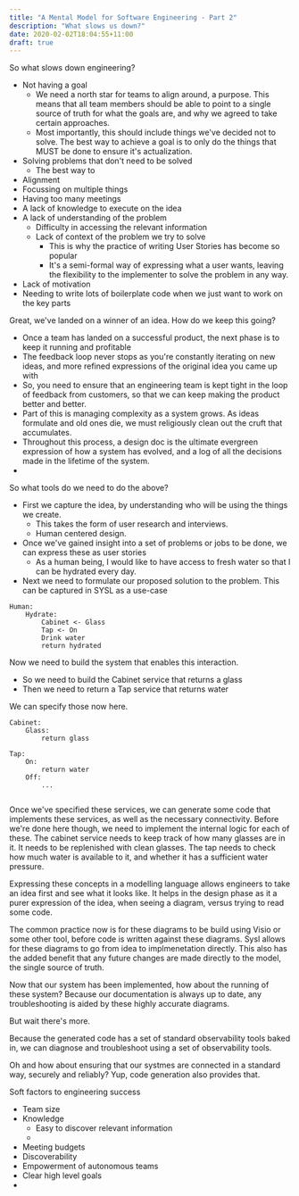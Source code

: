 ```yaml
---
title: "A Mental Model for Software Engineering - Part 2"
description: "What slows us down?"
date: 2020-02-02T18:04:55+11:00
draft: true
---
```


So what slows down engineering?
- Not having a goal
  - We need a north star for teams to align around, a purpose. This means that all team members should be able to point to a single source of truth for what the goals are, and why we agreed to take certain approaches. 
  - Most importantly, this should include things we've decided not to solve. The best way to achieve a goal is to only do the things that MUST be done to ensure it's actualization.
- Solving problems that don't need to be solved
  - The best way to 
- Alignment
- Focussing on multiple things
- Having too many meetings
- A lack of knowledge to execute on the idea
- A lack of understanding of the problem
  - Difficulty in accessing the relevant information
  - Lack of context of the problem we try to solve
    - This is why the practice of writing User Stories has become so popular
    - It's a semi-formal way of expressing what a user wants, leaving the flexibility to the implementer to solve the problem in any way.
- Lack of motivation
- Needing to write lots of boilerplate code when we just want to work on the key parts

Great, we've landed on a winner of an idea. How do we keep this going?
- Once a team has landed on a successful product, the next phase is to keep it running and profitable
- The feedback loop never stops as you're constantly iterating on new ideas, and more refined expressions of the original idea you came up with
- So, you need to ensure that an engineering team is kept tight in the loop of feedback from customers, so that we can keep making the product better and better.
- Part of this is managing complexity as a system grows. As ideas formulate and old ones die, we must religiously clean out the cruft that accumulates.
- Throughout this process, a design doc is the ultimate evergreen expression of how a system has evolved, and a log of all the decisions made in the lifetime of the system.
- 



So what tools do we need to do the above?

- First we capture the idea, by understanding who will be using the things we create.
  - This takes the form of user research and interviews. 
  - Human centered design.
- Once we've gained insight into a set of problems or jobs to be done, we can express these as user stories
  - As a human being, I would like to have access to fresh water so that I can be hydrated every day.
- Next we need to formulate our proposed solution to the problem. This can be captured in SYSL as a use-case

```
Human:
    Hydrate:
        Cabinet <- Glass
        Tap <- On
        Drink water
        return hydrated
```

Now we need to build the system that enables this interaction.
- So we need to build the Cabinet service that returns a glass
- Then we need to return a Tap service that returns water

We can specify those now here.

```
Cabinet:
    Glass:
        return glass
```
```
Tap:
    On:
        return water
    Off:
        ...
    
```

Once we've specified these services, we can generate some code that implements these services, as well as the necessary connectivity.
Before we're done here though, we need to implement the internal logic for each of these.
The cabinet service needs to keep track of how many glasses are in it. It needs to be replenished with clean glasses.
The tap needs to check how much water is available to it, and whether it has a sufficient water pressure.

Expressing these concepts in a modelling language allows engineers to take an idea first and see what it looks like. It helps in the design phase as it a purer expression of the idea, when seeing a diagram, versus trying to read some code. 

The common practice now is for these diagrams to be build using Visio or some other tool, before code is written against these diagrams. Sysl allows for these diagrams to go from idea to implmenetation directly. This also has the added benefit that any future changes are made directly to the model, the single source of truth.

Now that our system has been implemented, how about the running of these system? Because our documentation is always up to date, any troubleshooting is aided by these highly accurate diagrams.

But wait there's more.

Because the generated code has a set of standard observability tools baked in, we can diagnose and troubleshoot using a set of observability tools.

Oh and how about ensuring that our systmes are connected in a standard way, securely and reliably? Yup, code generation also provides that.

Soft factors to engineering success
- Team size
- Knowledge
  - Easy to discover relevant information
  - 
- Meeting budgets
- Discoverability
- Empowerment of autonomous teams
- Clear high level goals
- 

















